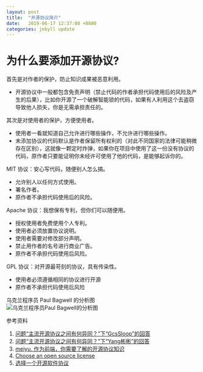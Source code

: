 ```yaml
---
layout: post
title:  "开源协议简介"
date:   2019-06-17 12:37:00 +0800
categories: jekyll update
---
```


# 为什么要添加开源协议?

首先是对作者的保护，防止知识成果被恶意利用。

- 开源协议中一般都包含免责声明（禁止代码的作者承担代码使用后的风险及产生的后果），比如你开源了一个破解智能锁的代码，如果有人利用这个去盗窃导致他人损失，你是无需承担责任的。

其次是对使用者的保护，方便使用者。

- 使用者一看就知道自己允许进行哪些操作，不允许进行哪些操作。
- 未添加协议的代码默认是作者保留所有权利的（对此不同国家的法律可能稍微存在区别），这就像一颗定时炸弹，如果你在项目中使用了这一份没有协议的代码，原作者只要能证明你未经许可使用了他的代码，是能够起诉你的。

MIT 协议：安心写代码，随便别人怎么搞。

- 允许别人以任何方式使用。
- 署名作者。
- 原作者不承担代码使用后的风险。

Apache 协议：我想保有专利，但你们可以随便用。

- 授权使用者免费使用个人专利。
- 使用者必须放置协议说明。
- 使用者需要对修改部分声明。
- 禁止用作者的名号进行商业广告。
- 原作者不承担代码使用后风险。

GPL 协议：对开源最苛刻的协议，具有传染性。

- 使用者必须遵循相同的协议进行开源
- 原作者不承担代码使用后风险

乌克兰程序员 Paul Bagwell 的分析图  
![乌克兰程序员Paul Bagwell的分析图](https://pic4.zhimg.com/80/253a7b1819e2af555ed0a7e0f11a0b59_hd.jpg)

参考资料

1. [问题“主流开源协议之间有何异同？”下“GcsSloop”的回答](https://www.zhihu.com/question/19568896/answer/122973704)  
2. [问题“主流开源协议之间有何异同？”下“Yang彬彬”的回答](https://www.zhihu.com/question/19568896/answer/20907890)  
3. [meiyu. 作为前端，你需要了解的开源协议知识](https://zhuanlan.zhihu.com/p/35876146)  
4. [Choose an open source license](https://choosealicense.com/)  
5. [选择一个开源软件协议](http://choosealicense.online/)  
